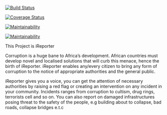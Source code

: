 
[![Build Status](https://travis-ci.org/hustlaviola/iReporter.svg?branch=develop)](https://travis-ci.org/hustlaviola/iReporter)

[![Coverage Status](https://coveralls.io/repos/github/hustlaviola/iReporter/badge.svg?branch=develop)](https://coveralls.io/github/hustlaviola/iReporter?branch=develop)

[![Maintainability](https://api.codeclimate.com/v1/badges/22b0da361445b996ceae/maintainability)](https://codeclimate.com/github/hustlaviola/iReporter/maintainability)

[![Maintainability](https://api.codeclimate.com/v1/badges/22b0da361445b996ceae/maintainability)](https://codeclimate.com/github/hustlaviola/iReporter/maintainability)

This Project is iReporter

Corruption is a huge bane to Africa’s development. African countries must develop novel and
localised solutions that will curb this menace, hence the birth of iReporter. iReporter enables
any/every citizen to bring any form of corruption to the notice of appropriate authorities and the
general public.

iReporter gives you a voice, you can get the attention of necessary authorities 
by raising a red flag or creating an intervention on any incident in your community.
Incidents ranges from corruption to cultism, drug rings, terrorists cell and so on.
You can also report on damaged infrastructures posing threat to the safety of the people,
e.g building about to collapse, bad roads, collapse bridges e.t.c
